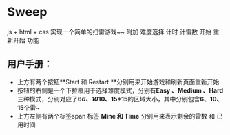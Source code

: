 # Sweep
js + html + css 实现一个简单的扫雷游戏~~ 附加 难度选择 计时 计雷数 开始 重新开始 功能

## 用户手册：
* 上方有两个按钮**Start 和 Restart **分别用来开始游戏和刷新页面重新开始
* 按钮的右侧是一个下拉框用于选择难度模式，分别有**Easy 、Medium 、Hard** 三种模式，分别对应了**6*6、10*10、15*15**的区域大小，其中分别包含**6、10、15**个雷~
* 上方左侧有两个标签span 标签 **Mine 和 Time** 分别用来表示剩余的雷数 和 已用时间 
